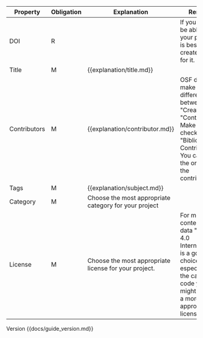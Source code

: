 | **Property** | **Obligation** | **Explanation** | **Remarks**                                              |
| --- | --- | --- | --- |
| DOI | R | | If you want to be able to cite your project it is best to create a DOI for it. 
| Title | M | {{explanation/title.md}} |
| Contributors | M | {{explanation/contributor.md}} | OSF does not make a difference between "Creators" and "Contributors". Make sure to check "Bibliographic Contributor". You can adjust the order of the contributors.
| Tags | M | {{explanation/subject.md}} | 
| Category | M | Choose the most appropriate category for your project | 
| License | M | Choose the most appropriate license for your project. | For most content and data "CC-By 4.0 International" is a good choice, but especially in the case of code you might look into a more appropriate license.

Version {{docs/guide_version.md}}